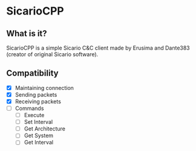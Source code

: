 # SicarioCPP

## What is it?

SicarioCPP is a simple Sicario C&C client made by Erusima and Dante383 (creator of original Sicario software).

## Compatibility

- [X] Maintaining connection
- [X] Sending packets
- [X] Receiving packets
- [ ] Commands
	- [ ] Execute
	- [ ] Set Interval
	- [ ] Get Architecture
	- [ ] Get System
	- [ ] Get Interval
